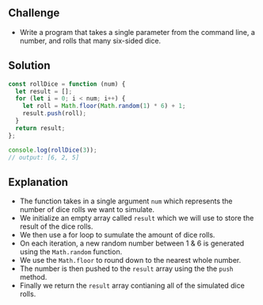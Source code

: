 ## Challenge

- Write a program that takes a single parameter from the command line, a number, and rolls that many six-sided dice.

## Solution

```javascript
const rollDice = function (num) {
  let result = [];
  for (let i = 0; i < num; i++) {
    let roll = Math.floor(Math.random(1) * 6) + 1;
    result.push(roll);
  }
  return result;
};

console.log(rollDice(3));
// output: [6, 2, 5]
```

## Explanation

- The function takes in a single argument `num` which represents the number of dice rolls we want to simulate.
- We initialize an empty array called `result` which we will use to store the result of the dice rolls.
- We then use a for loop to sumulate the amount of dice rolls.
- On each iteration, a new random number between 1 & 6 is generated using the `Math.random` function.
- We use the `Math.floor` to round down to the nearest whole number.
- The number is then pushed to the `result` array using the the `push` method.
- Finally we return the `result` array contianing all of the simulated dice rolls.
